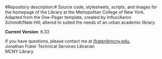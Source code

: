 #Repository description:#
Source code, stylesheets, scripts, and images for the homepage of the Library at the Metropolitan College of New York.  
Adapted from the One-Pager template, created by Influx/Aaron Schmidt/Nate Hill; altered to suited the needs of an 
urban academic library.


**Current Version**: 6.33

If you have questions, please contact me at [jfrater@mcny.edu.](mailto:jfrater@mcny.edu)  
Jonathan Frater
Technical Services Librarian  
MCNY Library
